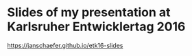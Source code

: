 # Slides of my presentation at Karlsruher Entwicklertag 2016
https://janschaefer.github.io/etk16-slides
